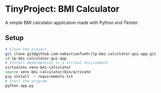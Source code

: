 # TinyProject: BMI Calculator

A simple BMI calculator application made with Python and Tkinter.

## Setup

```bash
# Clone the project
git clone git@github.com:sebastianfuehr/tp-bmi-calculator-gui-app.git
cd tp-bmi-calculator-gui-app
# Install dependencies in a virtual environment
virtualenv venv-bmi-calculator
source venv-bmi-calculator/bin/activate
pip install -r requirements.txt
# Start the program
python app.py
```
